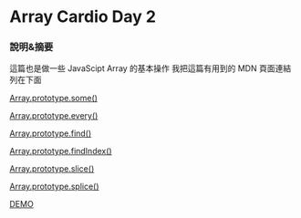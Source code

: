 # Array Cardio Day 2

### 說明&摘要

這篇也是做一些 JavaScipt Array 的基本操作
我把這篇有用到的 MDN 頁面連結列在下面

[Array.prototype.some()](https://developer.mozilla.org/zh-CN/docs/Web/JavaScript/Reference/Global_Objects/Array/some)

[Array.prototype.every()](https://developer.mozilla.org/zh-CN/docs/Web/JavaScript/Reference/Global_Objects/Array/every)

[Array.prototype.find()](https://developer.mozilla.org/zh-CN/docs/Web/JavaScript/Reference/Global_Objects/Array/find)

[Array.prototype.findIndex()](https://developer.mozilla.org/zh-CN/docs/Web/JavaScript/Reference/Global_Objects/Array/findIndex)

[Array.prototype.slice()](https://developer.mozilla.org/zh-CN/docs/Web/JavaScript/Reference/Global_Objects/Array/slice)

[Array.prototype.splice()](https://developer.mozilla.org/zh-CN/docs/Web/JavaScript/Reference/Global_Objects/Array/splice)


[DEMO](https://darknya.github.io/JavaScript30/07%20-%20Array%20Cardio%20Day%202/index-START.html)
